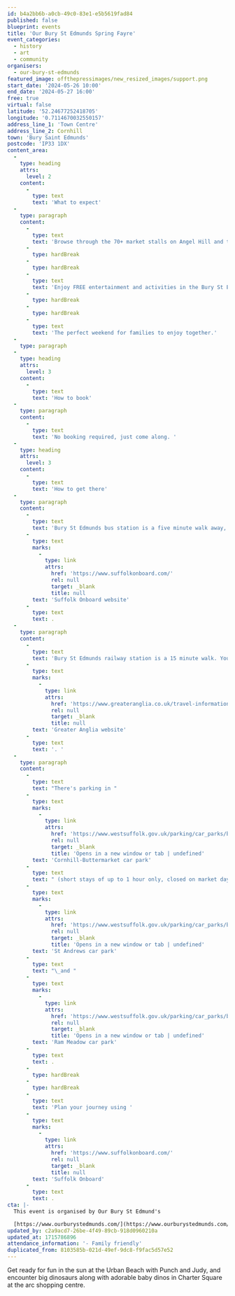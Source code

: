 ```yaml
---
id: b4a2bb6b-a0cb-49c0-83e1-e5b5619fad84
published: false
blueprint: events
title: 'Our Bury St Edmunds Spring Fayre'
event_categories:
  - history
  - art
  - community
organisers:
  - our-bury-st-edmunds
featured_image: offthepressimages/new_resized_images/support.png
start_date: '2024-05-26 10:00'
end_date: '2024-05-27 16:00'
free: true
virtual: false
latitude: '52.24677252418705'
longitude: '0.7114670032550157'
address_line_1: 'Town Centre'
address_line_2: Cornhill
town: 'Bury Saint Edmunds'
postcode: 'IP33 1DX'
content_area:
  -
    type: heading
    attrs:
      level: 2
    content:
      -
        type: text
        text: 'What to expect'
  -
    type: paragraph
    content:
      -
        type: text
        text: 'Browse through the 70+ market stalls on Angel Hill and the Buttermarket, including the very popular Vintage Market and the Flower, Food, and Craft Market, which features local cut flowers, rustic crafts, and artisan food producers.'
      -
        type: hardBreak
      -
        type: hardBreak
      -
        type: text
        text: 'Enjoy FREE entertainment and activities in the Bury St Edmunds town centre, including face painting, balloons, and magic tricks and don’t forget about the world of virtual reality and astronomy at our interactive stalls.'
      -
        type: hardBreak
      -
        type: hardBreak
      -
        type: text
        text: 'The perfect weekend for families to enjoy together.'
  -
    type: paragraph
  -
    type: heading
    attrs:
      level: 3
    content:
      -
        type: text
        text: 'How to book'
  -
    type: paragraph
    content:
      -
        type: text
        text: 'No booking required, just come along. '
  -
    type: heading
    attrs:
      level: 3
    content:
      -
        type: text
        text: 'How to get there'
  -
    type: paragraph
    content:
      -
        type: text
        text: 'Bury St Edmunds bus station is a five minute walk away, and you can find up-to-date timetables on the '
      -
        type: text
        marks:
          -
            type: link
            attrs:
              href: 'https://www.suffolkonboard.com/'
              rel: null
              target: _blank
              title: null
        text: 'Suffolk Onboard website'
      -
        type: text
        text: .
  -
    type: paragraph
    content:
      -
        type: text
        text: 'Bury St Edmunds railway station is a 15 minute walk. You can find train times on the '
      -
        type: text
        marks:
          -
            type: link
            attrs:
              href: 'https://www.greateranglia.co.uk/travel-information/station-information/bse'
              rel: null
              target: _blank
              title: null
        text: 'Greater Anglia website'
      -
        type: text
        text: '. '
  -
    type: paragraph
    content:
      -
        type: text
        text: "There's parking in "
      -
        type: text
        marks:
          -
            type: link
            attrs:
              href: 'https://www.westsuffolk.gov.uk/parking/car_parks/bse_car_parks/on-street-parking-bse.cfm'
              rel: null
              target: _blank
              title: 'Opens in a new window or tab | undefined'
        text: 'Cornhill-Buttermarket car park'
      -
        type: text
        text: " (short stays of up to 1 hour only, closed on market days) or alternatively the long stay car parks\_"
      -
        type: text
        marks:
          -
            type: link
            attrs:
              href: 'https://www.westsuffolk.gov.uk/parking/car_parks/bse_car_parks/st-andrews-long-stay-car-park.cfm'
              rel: null
              target: _blank
              title: 'Opens in a new window or tab | undefined'
        text: 'St Andrews car park'
      -
        type: text
        text: "\_and "
      -
        type: text
        marks:
          -
            type: link
            attrs:
              href: 'https://www.westsuffolk.gov.uk/parking/car_parks/bse_car_parks/ram-meadow-car-park.cfm'
              rel: null
              target: _blank
              title: 'Opens in a new window or tab | undefined'
        text: 'Ram Meadow car park'
      -
        type: text
        text: .
      -
        type: hardBreak
      -
        type: hardBreak
      -
        type: text
        text: 'Plan your journey using '
      -
        type: text
        marks:
          -
            type: link
            attrs:
              href: 'https://www.suffolkonboard.com/'
              rel: null
              target: _blank
              title: null
        text: 'Suffolk Onboard'
      -
        type: text
        text: .
cta: |-
  This event is organised by Our Bury St Edmund's

  [https://www.ourburystedmunds.com/](https://www.ourburystedmunds.com/)
updated_by: c2a9acd7-26be-4f49-89cb-918d0960210a
updated_at: 1715786896
attendance_information: '- Family friendly'
duplicated_from: 8103585b-021d-49ef-9dc8-f9fac5d57e52
---
```

Get ready for fun in the sun at the Urban Beach with Punch and Judy, and encounter big dinosaurs along with adorable baby dinos in Charter Square at the arc shopping centre.